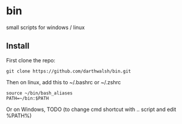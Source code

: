 # bin
small scripts for windows / linux

## Install
First clone the repo:
```
git clone https://github.com/darthwalsh/bin.git
```

Then on linux, add this to ~/.bashrc or ~/.zshrc
```
source ~/bin/bash_aliases
PATH=~/bin:$PATH
```

Or on Windows, TODO (to change cmd shortcut with .. script and edit %PATH%)
